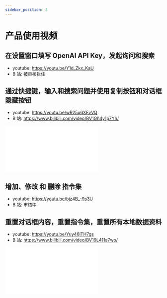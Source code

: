 ```yaml
---
sidebar_position: 3
---
```


# 产品使用视频

## 在设置窗口填写 OpenAI API Key，发起询问和搜索

- youtube: https://youtu.be/Y1d_Zkx_KaU
- B 站: 被审核拦住

## 通过快捷键，输入和搜索问题并使用复制按钮和对话框隐藏按钮

- youtube: https://youtu.be/wR25u6XEvVQ
- B 站: https://www.bilibili.com/video/BV1Gh4y1p7Yh/

<iframe src="//player.bilibili.com/player.html?bvid=BV1Gh4y1p7Yh&page=1" scrolling="no" border="0" frameborder="no" framespacing="0" allowfullscreen="true"> </iframe>

## 增加、修改 和 删除 指令集

- youtube: https://youtu.be/bjz4B_-9s3U
- B 站: 审核中

## 重置对话框内容，重置指令集，重置所有本地数据资料

- youtube: https://youtu.be/Yuy46iTH7gs
- B 站: https://www.bilibili.com/video/BV19L411a7wo/

<iframe src="//player.bilibili.com/player.html?bvid=BV19L411a7wo&page=1" scrolling="no" border="0" frameborder="no" framespacing="0" allowfullscreen="true"> </iframe>
